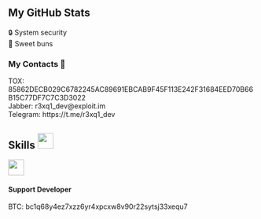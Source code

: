 <h2> My GitHub Stats </h2>
🔒 System security</br>
👻 Sweet buns
<h3>My Contacts 💬</h3>
TOX: 85862DECB029C6782245AC89691EBCAB9F45F113E242F31684EED70B66B15C77DF7C7C3D3022</br>
Jabber: r3xq1_dev@exploit.im</br>
Telegram: https://t.me/r3xq1_dev
<h2> Skills <img src = "https://media2.giphy.com/media/QssGEmpkyEOhBCb7e1/giphy.gif?cid=ecf05e47a0n3gi1bfqntqmob8g9aid1oyj2wr3ds3mg700bl&rid=giphy.gif" width = 32px> </h2>
<a href= https://github.com/rahulbanerjee26?tab=repositories&q=&type=&language=csharp&sort= > <img width ='32px' src ='https://raw.githubusercontent.com/rahulbanerjee26/githubAboutMeGenerator/main/icons/csharp.svg'> </a>
<h4>Support Developer</h4>
BTC: bc1q68y4ez7xzz6yr4xpcxw8v90r22sytsj33xequ7
